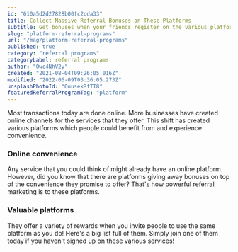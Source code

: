 ```yaml
---
id: "610a5d2d27828b00fc2cda33"
title: Collect Massive Referral Bonuses on These Platforms
subtitle: Get bonuses when your friends register on the various platforms you already use.
slug: "platform-referral-programs"
url: "/mag/platform-referral-programs"
published: true
category: "referral programs"
categoryLabel: referral programs
author: "Owc4NhV2y"
created: "2021-08-04T09:26:05.016Z"
modified: "2022-06-09T03:36:05.273Z"
unsplashPhotoId: "QuusekRfTI8"
featuredReferralProgramTag: "platform"
---
```

Most transactions today are done online. More businesses have created online channels for the services that they offer. This shift has created various platforms which people could benefit from and experience convenience.

### **Online convenience**

Any service that you could think of might already have an online platform. However, did you know that there are platforms giving away bonuses on top of the convenience they promise to offer? That's how powerful referral marketing is to these platforms.

### **Valuable platforms**

They offer a variety of rewards when you invite people to use the same platform as you do! Here's a big list full of them. Simply join one of them today if you haven't signed up on these various services!